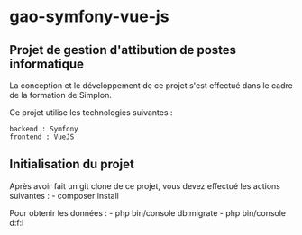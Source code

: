 # gao-symfony-vue-js
## Projet de gestion d'attibution de postes informatique

La conception et le développement de ce projet s'est effectué dans le cadre de la formation de Simplon.

Ce projet utilise les technologies suivantes :

    backend : Symfony
    frontend : VueJS

## Initialisation du projet

Après avoir fait un git clone de ce projet, vous devez effectué les actions suivantes :
    -  composer install
    
  Pour obtenir les données :
    - php bin/console db:migrate
    - php bin/console d:f:l
  
